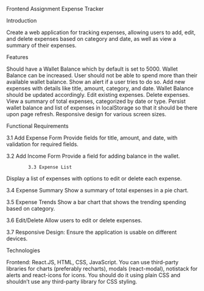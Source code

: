 Frontend Assignment Expense Tracker 


Introduction

  Create a web application for tracking expenses, allowing users to add, edit, and delete expenses based on category and date, as well as view a summary of their expenses.

Features

  Should have a Wallet Balance which by default is set to 5000.
  Wallet Balance can be increased.
  User should not be able to spend more than their available wallet balance. Show an alert if a user tries to do so.
  Add new expenses with details like title, amount, category, and date.
  Wallet Balance should be updated accordingly.
  Edit existing expenses.
  Delete expenses.
  View a summary of total expenses, categorized by date or type.
  Persist wallet balance and list of expenses in localStorage so that it should be there upon page refresh.
  Responsive design for various screen sizes.

Functional Requirements

  3.1 Add Expense Form
  Provide fields for title, amount, and date, with validation for required fields.
  
  3.2 Add Income Form
  Provide a field for adding balance in the wallet.
  
            3.3 Expense List
  Display a list of expenses with options to edit or delete each expense.
  
  3.4 Expense Summary
  Show a summary of total expenses in a pie chart.
  
  3.5 Expense Trends
  Show a bar chart that shows the trending spending based on category.
  
  3.6 Edit/Delete
  Allow users to edit or delete expenses.
  
  3.7 Responsive Design:
   Ensure the application is usable on different devices.


Technologies

  Frontend: React.JS, HTML, CSS, JavaScript.
  You can use third-party libraries for charts (preferably recharts), modals (react-modal),  notistack for alerts and react-icons for icons.
  You should do it using plain CSS and shouldn’t use any third-party library for CSS styling.
